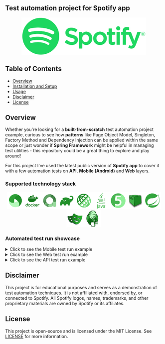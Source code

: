 ## Test automation project for Spotify app

<p align="center">
  <img src="media/logo/Spotify_Logo_RGB_Green.png" alt="spotify-logo" width="400">
</p>

## Table of Contents
- [Overview](#overview)
- [Installation and Setup](#installation-and-setup)
- [Usage](#usage)
- [Disclaimer](#disclaimer)
- [License](#license)

## Overview
Whether you're looking for a **built-from-scratch** test automation project example, curious to see how **patterns** like Page Object Model, Singleton, Factory Method and Dependency Injection can be applied within the same scope or just wonder if **Spring Framework** might be helpful in managing test utilities - this repository could be a great thing to explore and play around! 

For this project I've used the latest public version of **Spotify app** to cover it with a few automation tests on **API**, **Mobile (Android)** and **Web** layers.

### Supported technology stack
<p align="center">
<img src="media/icons/appium.png" alt="appium-logo" width="55"><img src="media/icons/docker.png" alt="docker-logo" width="55"><img src="media/icons/allure.png" alt="allure-logo" width="55"><img src="media/icons/gradle.png" alt="gradle-logo" width="55"><img src="media/icons/restassured.png" alt="restassured-logo" width="55"><img src="media/icons/java.png" alt="java-logo" width="55"><img src="media/icons/junit5.png" alt="junit5-logo" width="55"><img src="media/icons/selenoid.png" alt="selenoid-logo" width="55"><img src="media/icons/spring.png" alt="spring-logo" width="55"><img src="media/icons/playwright.png" alt="jenkins-logo" width="55"><img src="media/icons/jenkins.png" alt="jenkins-logo" width="55">
</p>

### Automated test run showcase

<details>
  <summary>Click to see the Mobile test run example</summary>
<p align="center">
<img src="media/gifs/mobile_test_run.gif" alt="mobile-test-run" width="400">
<br>
<i>Mobile test run</i>
</p>
</details>

<details>
  <summary>Click to see the Web test run example</summary>
<p align="center">
<img src="media/gifs/web_test_run.gif" alt="web-test-run">
<br>
<i>Web test run</i>
</p>
</details>

<details>
  <summary>Click to see the API test run example</summary>
<p align="center">
<img src="media/gifs/api_test_run.gif" alt="api-test-run">
<br>
<i>API test run</i>
</p>
</details>






## Disclaimer

This project is for educational purposes and serves as a demonstration of test automation techniques. It is not affiliated with, endorsed by, or connected to Spotify. All Spotify logos, names, trademarks, and other proprietary materials are owned by Spotify or its affiliates.

## License

This project is open-source and is licensed under the MIT License. See [LICENSE](./LICENSE) for more information.

